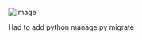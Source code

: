 ![image](https://github.com/mlandeo1/CPE332/assets/123087304/7cea0f94-2ad0-4942-b5f6-10930c98cf86)

Had to add python manage.py migrate
